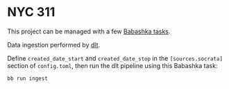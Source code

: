 # NYC 311

This project can be managed with a few [Babashka tasks](https://book.babashka.org/#tasks).

Data ingestion performed by [dlt](https://github.com/dlt-hub/dlt).

Define `created_date_start` and `created_date_stop` in the `[sources.socrata]` section of `config.toml`, then run the dlt pipeline using this Babashka task:

```sh
bb run ingest
```
